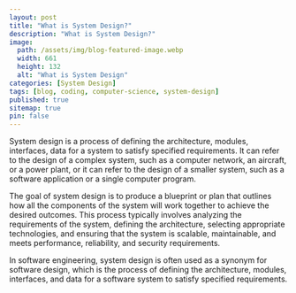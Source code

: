 ```yaml
---
layout: post
title: "What is System Design?"
description: "What is System Design?"
image:
  path: /assets/img/blog-featured-image.webp
  width: 661
  height: 132
  alt: "What is System Design"
categories: [System Design]
tags: [blog, coding, computer-science, system-design]
published: true
sitemap: true
pin: false
---
```


System design is a process of defining the architecture, modules, interfaces, data for a system to satisfy specified requirements. It can refer to the design of a complex system, such as a computer network, an aircraft, or a power plant, or it can refer to the design of a smaller system, such as a software application or a single computer program.

The goal of system design is to produce a blueprint or plan that outlines how all the components of the system will work together to achieve the desired outcomes. This process typically involves analyzing the requirements of the system, defining the architecture, selecting appropriate technologies, and ensuring that the system is scalable, maintainable, and meets performance, reliability, and security requirements.

In software engineering, system design is often used as a synonym for software design, which is the process of defining the architecture, modules, interfaces, and data for a software system to satisfy specified requirements.



